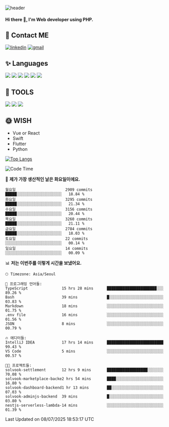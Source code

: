 ![header](https://capsule-render.vercel.app/api?type=waving&color=auto&height=300&section=header&text=Elin&fontSize=90&animation=twinkling)

#### Hi there 👋, I'm <b>Web developer</b> using PHP. ####

<!--
- 🔭 I’m currently working on Uniwill
- 🌱 I’m currently learning Vue or React or Python.
-->

<!---#### I am PHP developer --->

## 💌 Contact ME ###
[<img src='https://img.shields.io/badge/-EunjiKo-%230A66C2?style=flat-square&logo=LinkedIn&logoColor=white' alt='linkedin'>](https://www.linkedin.com/in/https://www.linkedin.com/in/eunji-ko-00a907164//)  [<img src='https://img.shields.io/badge/-einee214%40gmail.com-%23EA4335?style=flat-square&logo=Gmail&logoColor=white' alt='gmail'>](einee214@gmail.com)  


## ✨ Languages
<img src='https://img.shields.io/badge/-PHP-%23777BB4?style=for-the-badge&logo=PHP&logoColor=white'> <img src='https://img.shields.io/badge/-Laravel-%23FF2D20?style=for-the-badge&logo=Laravel&logoColor=white'> <img src='https://img.shields.io/badge/Jquery-%230769AD?style=for-the-badge&logo=Jquery&logoColor=white'> <img src='https://img.shields.io/badge/CSS3-%231572B6?style=for-the-badge&logo=CSS3&logoColor=white'> <img src='https://img.shields.io/badge/Bootstrap-%237952B3?style=for-the-badge&logo=Bootstrap&logoColor=white' > <img src='https://img.shields.io/badge/MySQL-%234479A1?style=for-the-badge&logo=MySQL&logoColor=white' >

## 🌷 TOOLS
<img src='https://img.shields.io/badge/PHPSTORM-%23000000?style=for-the-badge&logo=PhpStorm&logoColor=white' > <img src='https://img.shields.io/badge/GitLab-%23FCA121?style=for-the-badge&logo=GitLab&logoColor=white' > <img src='https://img.shields.io/badge/GitHub-%23181717?style=for-the-badge&logo=GitHub&logoColor=white'>


## 🌞 WISH
- Vue or React
- Swift
- Flutter
- Python


[![Top Langs](https://github-readme-stats.vercel.app/api/top-langs/?username=ein214&layout=compact)](https://github.com/anuraghazra/github-readme-stats)

<!--START_SECTION:waka-->
![Code Time](http://img.shields.io/badge/Code%20Time-4%2C277%20hrs%201%20min-blue)

📅 **제가 가장 생산적인 날은 화요일이에요.** 

```text
월요일                      2909 commits        █████░░░░░░░░░░░░░░░░░░░░   18.84 % 
화요일                      3295 commits        █████░░░░░░░░░░░░░░░░░░░░   21.34 % 
수요일                      3156 commits        █████░░░░░░░░░░░░░░░░░░░░   20.44 % 
목요일                      3260 commits        █████░░░░░░░░░░░░░░░░░░░░   21.11 % 
금요일                      2784 commits        █████░░░░░░░░░░░░░░░░░░░░   18.03 % 
토요일                      22 commits          ░░░░░░░░░░░░░░░░░░░░░░░░░   00.14 % 
일요일                      14 commits          ░░░░░░░░░░░░░░░░░░░░░░░░░   00.09 % 
```


📊 **저는 이번주를 이렇게 시간을 보냈어요.** 

```text
🕑︎ Timezone: Asia/Seoul

💬 프로그래밍 언어들: 
TypeScript               15 hrs 28 mins      ██████████████████████░░░   89.26 % 
Bash                     39 mins             █░░░░░░░░░░░░░░░░░░░░░░░░   03.83 % 
Markdown                 18 mins             ░░░░░░░░░░░░░░░░░░░░░░░░░   01.75 % 
.env file                16 mins             ░░░░░░░░░░░░░░░░░░░░░░░░░   01.56 % 
JSON                     8 mins              ░░░░░░░░░░░░░░░░░░░░░░░░░   00.79 % 

🔥 에디터들: 
IntelliJ IDEA            17 hrs 14 mins      █████████████████████████   99.43 % 
VS Code                  5 mins              ░░░░░░░░░░░░░░░░░░░░░░░░░   00.57 % 

🐱‍💻 프로젝트들: 
solvook-settlement       12 hrs 9 mins       ██████████████████░░░░░░░   70.08 % 
solvook-marketplace-backe2 hrs 54 mins       ████░░░░░░░░░░░░░░░░░░░░░   16.80 % 
solvook-dashboard-backend1 hr 13 mins        ██░░░░░░░░░░░░░░░░░░░░░░░   07.03 % 
solvook-adminjs-backend  39 mins             █░░░░░░░░░░░░░░░░░░░░░░░░   03.80 % 
nestjs-serverless-lambda-14 mins             ░░░░░░░░░░░░░░░░░░░░░░░░░   01.39 % 
```


 Last Updated on 08/07/2025 18:53:17 UTC
<!--END_SECTION:waka-->

<!---![GitHub stats](https://github-readme-stats.vercel.app/api?username=ein214&show_icons=true&theme=dracula)  --->



